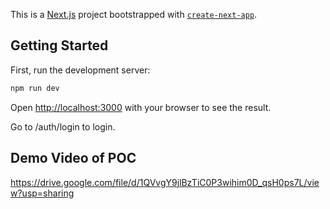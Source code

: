 This is a [Next.js](https://nextjs.org) project bootstrapped with [`create-next-app`](https://nextjs.org/docs/app/api-reference/cli/create-next-app).

## Getting Started

First, run the development server:

```bash
npm run dev
```

Open [http://localhost:3000](http://localhost:3000) with your browser to see the result.

Go to /auth/login to login. 

## Demo Video of POC

https://drive.google.com/file/d/1QVvgY9jlBzTiC0P3wihim0D_qsH0ps7L/view?usp=sharing
